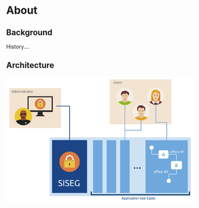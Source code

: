 About
=====

Background
--------

History....

Architecture
--------
![](https://raw.githubusercontent.com/conexo/wiki/gh-pages/media/img/conexo-app.png)




